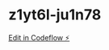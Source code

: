 # z1yt6l-ju1n78

[Edit in Codeflow ⚡️](https://stackblitz.com/~/github.com/yangyaxin-66/z1yt6l-ju1n78)
